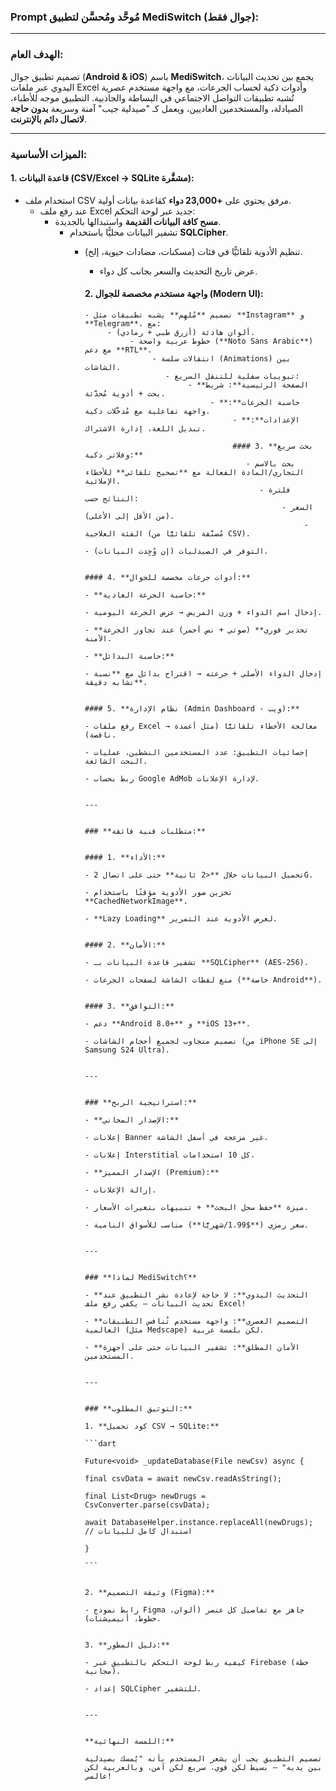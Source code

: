 ### **Prompt مُوحَّد ومُحسَّن لتطبيق MediSwitch (جوال فقط):**

---

### **الهدف العام:**  
تصميم تطبيق جوال (**Android & iOS**) باسم **MediSwitch**، يجمع بين تحديث البيانات اليدوي عبر ملفات Excel وأدوات ذكية لحساب الجرعات، مع واجهة مستخدم عصرية تُشبه تطبيقات التواصل الاجتماعي في البساطة والجاذبية. التطبيق موجه للأطباء، الصيادلة، والمستخدمين العاديين، ويعمل كـ "صيدلية جيب" آمنة وسريعة **بدون حاجة لاتصال دائم بالإنترنت**.

---

### **الميزات الأساسية:**  

#### 1. **قاعدة البيانات (CSV/Excel → SQLite مشفَّرة):**  
   - استخدام ملف CSV مرفق يحتوي على **+23,000 دواء** كقاعدة بيانات أولية.  
      - عند رفع ملف Excel جديد عبر لوحة التحكم:  
           - **مسح كافة البيانات القديمة** واستبدالها بالجديدة.  
                - تشفير البيانات محليًّا باستخدام **SQLCipher**.  
                   - تنظيم الأدوية تلقائيًّا في فئات (مسكنات، مضادات حيوية، إلخ).  
                      - عرض تاريخ التحديث والسعر بجانب كل دواء.  

                      #### 2. **واجهة مستخدم مخصصة للجوال (Modern UI):**  
                         - تصميم **مُلهِم** يشبه تطبيقات مثل **Instagram** و **Telegram**، مع:  
                              - ألوان هادئة (أزرق طبي + رمادي).  
                                   - خطوط عربية واضحة (**Noto Sans Arabic**) مع دعم **RTL**.  
                                        - انتقالات سلسة (Animations) بين الشاشات.  
                                           - تبويبات سفلية للتنقل السريع:  
                                                - **الصفحة الرئيسية**: شريط بحث + أدوية مُحدَّثة.  
                                                     - **حاسبة الجرعات**: واجهة تفاعلية مع مُدخَّلات ذكية.  
                                                          - **الإعدادات**: تبديل اللغة، إدارة الاشتراك.  

                                                          #### 3. **بحث سريع وفلاتر ذكية:**  
                                                             - بحث بالاسم التجاري/المادة الفعالة مع **تصحيح تلقائي** للأخطاء الإملائية.  
                                                                - فلترة النتائج حسب:  
                                                                     - السعر (من الأقل إلى الأعلى).  
                                                                          - الفئة العلاجية (مُصنَّفة تلقائيًّا من CSV).  
                                                                               - التوفر في الصيدليات (إن وُجِدت البيانات).  

                                                                               #### 4. **أدوات جرعات مخصصة للجوال:**  
                                                                                  - **حاسبة الجرعة العادية:**  
                                                                                       - إدخال اسم الدواء + وزن المريض → عرض الجرعة اليومية.  
                                                                                            - **تحذير فوري** (صوتي + نص أحمر) عند تجاوز الجرعة الآمنة.  
                                                                                               - **حاسبة البدائل:**  
                                                                                                    - إدخال الدواء الأصلي + جرعته → اقتراح بدائل مع **نسبة تشابه دقيقة**.  

                                                                                                    #### 5. **نظام الإدارة (Admin Dashboard - ويب):**  
                                                                                                       - رفع ملفات Excel → معالجة الأخطاء تلقائيًّا (مثل أعمدة ناقصة).  
                                                                                                          - إحصائيات التطبيق: عدد المستخدمين النشطين، عمليات البحث الشائعة.  
                                                                                                             - ربط بحساب Google AdMob لإدارة الإعلانات.  

                                                                                                             ---

                                                                                                             ### **متطلبات فنية فائقة:**  

                                                                                                             #### 1. **الأداء:**  
                                                                                                                - تحميل البيانات خلال **<2 ثانية** حتى على اتصال 2G.  
                                                                                                                   - تخزين صور الأدوية مؤقتًا باستخدام **CachedNetworkImage**.  
                                                                                                                      - **Lazy Loading** لعرض الأدوية عند التمرير.  

                                                                                                                      #### 2. **الأمان:**  
                                                                                                                         - تشفير قاعدة البيانات بـ **SQLCipher** (AES-256).  
                                                                                                                            - منع لقطات الشاشة لصفحات الجرعات (**خاصة Android**).  

                                                                                                                            #### 3. **التوافق:**  
                                                                                                                               - دعم **Android 8.0+** و **iOS 13+**.  
                                                                                                                                  - تصميم متجاوب لجميع أحجام الشاشات (من iPhone SE إلى Samsung S24 Ultra).  

                                                                                                                                  ---

                                                                                                                                  ### **استراتيجية الربح:**  
                                                                                                                                  - **الإصدار المجاني:**  
                                                                                                                                    - إعلانات Banner غير مزعجة في أسفل الشاشة.  
                                                                                                                                      - إعلانات Interstitial كل 10 استخدامات.  
                                                                                                                                      - **الإصدار المميز (Premium):**  
                                                                                                                                        - إزالة الإعلانات.  
                                                                                                                                          - ميزة **حفظ سجل البحث** + تنبيهات بتغيرات الأسعار.  
                                                                                                                                            - سعر رمزي (**$1.99/شهريًّا**) مناسب للأسواق النامية.  

                                                                                                                                            ---

                                                                                                                                            ### **لماذا MediSwitch؟**  
                                                                                                                                            - **التحديث اليدوي**: لا حاجة لإعادة نشر التطبيق عند تحديث البيانات – يكفي رفع ملف Excel!  
                                                                                                                                            - **التصميم العصري**: واجهة مستخدم تُنافس التطبيقات العالمية (مثل Medscape) لكن بلمسة عربية.  
                                                                                                                                            - **الأمان المطلق**: تشفير البيانات حتى على أجهزة المستخدمين.  

                                                                                                                                            ---

                                                                                                                                            ### **التوثيق المطلوب:**  
                                                                                                                                            1. **كود تحميل CSV → SQLite:**  
                                                                                                                                            ```dart  
                                                                                                                                            Future<void> _updateDatabase(File newCsv) async {  
                                                                                                                                              final csvData = await newCsv.readAsString();  
                                                                                                                                                final List<Drug> newDrugs = CsvConverter.parse(csvData);  
                                                                                                                                                  await DatabaseHelper.instance.replaceAll(newDrugs); // استبدال كامل للبيانات  
                                                                                                                                                  }  
                                                                                                                                                  ```  

                                                                                                                                                  2. **وثيقة التصميم (Figma):**  
                                                                                                                                                     - رابط نموذج Figma جاهز مع تفاصيل كل عنصر (ألوان، خطوط، أنيميشنات).  

                                                                                                                                                     3. **دليل المطور:**  
                                                                                                                                                        - كيفية ربط لوحة التحكم بالتطبيق عبر Firebase (خطة مجانية).  
                                                                                                                                                           - إعداد SQLCipher للتشفير.  

                                                                                                                                                           ---

                                                                                                                                                           **اللمسة النهائية:**  
                                                                                                                                                           تصميم التطبيق يجب أن يشعر المستخدم بأنه "يُمسك بصيدلية بين يديه" – بسيط لكن قوي، سريع لكن آمن، وبالعربية لكن عالمي!